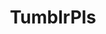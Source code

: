 ---
title: TumblrPls
crosslinks:
- RepressedGoneWild
- techsupport
- assignedmale
- WTF
- CringeAnarchy
---